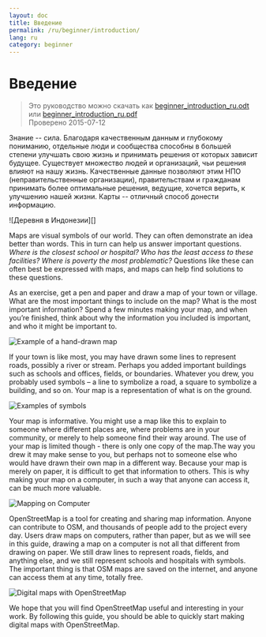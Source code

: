```yaml
---
layout: doc
title: Введение
permalink: /ru/beginner/introduction/
lang: ru
category: beginner
---
```


Введение
============

> Это руководство можно скачать как [beginner_introduction_ru.odt](/files/beginner_introduction_ru.odt) или [beginner_introduction_ru.pdf](/files/beginner_introduction_ru.pdf)  
> Проверено 2015-07-12  

Знание -- сила. Благодаря качественным данным и глубокому 
пониманию, отдельные люди и сообщества способны в большей степени улучшать
свою жизнь и принимать решения от которых зависит будущее. Существует множество
людей и организаций, чьи решения влияют на нашу жизнь. Качественные
данные позволяют этим  НПО (неправительственные организации), правительствам и гражданам принимать более
оптимальные решения, ведущие, хочется верить, к улучшению нашей жизни. Карты -- отличный способ
донести информацию. 

![Деревня в Индонезии][]

Maps are visual symbols of our world. They can often 
demonstrate an idea better than words. This in turn can help us
answer important questions. *Where is the closest school or hospital? Who
has the least access to these facilities? Where is poverty the most
problematic?* Questions like these can often best be expressed with maps,
and maps can help find solutions to these questions. 

As an exercise, get a pen and paper and draw a map of your town or village. What are the
most important things to include on the map? What is the most important
information? Spend a few minutes making your map, and when you’re
finished, think about why the information you included is important, and
who it might be important to.

![Example of a hand-drawn map][]

If your town is like most, you may have drawn some lines to represent
roads, possibly a river or stream. Perhaps you added important buildings
such as schools and offices, fields, or boundaries. Whatever you drew,
you probably used symbols – a line to symbolize a road, a square to
symbolize a building, and so on. Your map is a representation of what is
on the ground.

![Examples of symbols][]

Your map is informative. You might use a map like this to explain to
someone where different places are, where problems are in your
community, or merely to help someone find their way around. The use of
your map is limited though - there is only one copy of the map.The
way you drew it may make sense to you, but perhaps not to someone else
who would have drawn their own map in a different way. Because your map
is merely on paper, it is difficult to get that information to others.
This is why making your map on a computer, in such a way that anyone can
access it, can be much more valuable. 

![Mapping on Computer][]

OpenStreetMap is a tool for creating and sharing map information. 
Anyone can contribute to OSM, and thousands of people add to the project 
every day. Users draw maps on computers, rather than paper, but as we 
will see in this guide, drawing a map on a computer is not all that 
different from drawing on paper. We still draw lines to represent roads,
fields, and anything else, and we still represent schools and hospitals 
with symbols. The important thing is that OSM maps are saved on the 
internet, and anyone can access them at any time, totally free.

![Digital maps with OpenStreetMap][]

We hope that you will find OpenStreetMap useful and interesting in your
work. By following this guide, you should be able to quickly start
making digital maps with OpenStreetMap.


[A village in Indonesia]: /images/beginner/village-in-indonesia.png
[Example of a hand-drawn map]: /images/beginner/hand-drawn-map.png
[Examples of symbols]: /images/beginner/examples-of-symbols.png
[Mapping on Computer]: /images/beginner/mapping-on-computer.png
[Digital maps with OpenStreetMap]: /images/beginner/digital-maps-with-osm.png